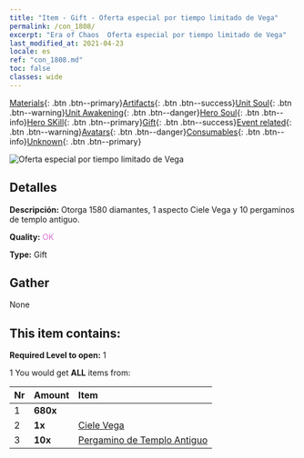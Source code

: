 ```yaml
---
title: "Item - Gift - Oferta especial por tiempo limitado de Vega"
permalink: /con_1808/
excerpt: "Era of Chaos  Oferta especial por tiempo limitado de Vega"
last_modified_at: 2021-04-23
locale: es
ref: "con_1808.md"
toc: false
classes: wide
---
```

 [Materials](/ItemsES/){: .btn .btn--primary}[Artifacts](/ItemsES/Artifacts/){: .btn .btn--success}[Unit Soul](/ItemsES/UnitSoul/){: .btn .btn--warning}[Unit Awakening](/ItemsES/UnitAwakening/){: .btn .btn--danger}[Hero Soul](/ItemsES/HeroSoul/){: .btn .btn--info}[Hero SKill](/ItemsES/HeroSkill/){: .btn .btn--primary}[Gift](/ItemsES/Gift/){: .btn .btn--success}[Event related](/ItemsES/Events/){: .btn .btn--warning}[Avatars](/ItemsES/Avatars/){: .btn .btn--danger}[Consumables](/ItemsES/Consumables/){: .btn .btn--info}[Unknown](/ItemsES/Unknown/){: .btn .btn--primary}

 ![Oferta especial por tiempo limitado de Vega](/images/t/i_907430.png)

## Detalles
 **Descripción:** Otorga 1580 diamantes, 1 aspecto Ciele Vega y 10 pergaminos de templo antiguo.

 **Quality:** <span style="color: #DA70D6">OK</span>

 **Type:** Gift

## Gather

  None

## This item contains:

 **Required Level to open:** 1

 1 You would get **ALL** items  from:

  | Nr | Amount |     Item    |
  |:---|:-------|:------------|
  | 1 |  **680x** | <i class="fas fa-gem"/> |  | 
  | 2 |  **1x** | [Ciele Vega](/ItemsES/con_1061/) |  | 
  | 3 |  **10x** | [Pergamino de Templo Antiguo](/ItemsES/con_697/) |  | 
